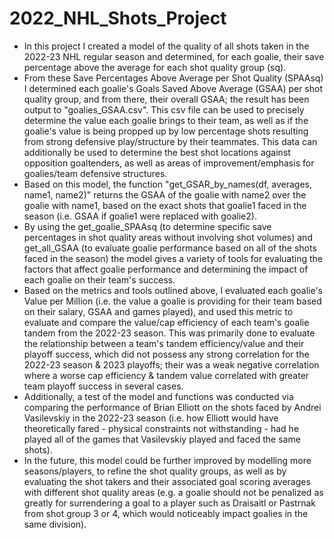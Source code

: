 # 2022_NHL_Shots_Project
- In this project I created a model of the quality of all shots taken in the 2022-23 NHL regular season and determined, for each goalie, their save percentage above the average for each shot quality group (sq).
- From these Save Percentages Above Average per Shot Quality (SPAAsq) I determined each goalie's Goals Saved Above Average (GSAA) per shot quality group, and from there, their overall GSAA; the result has been output to "goalies_GSAA.csv". This csv file can be used to precisely determine the value each goalie brings to their team, as well as if the goalie's value is being propped up by low percentage shots resulting from strong defensive play/structure by their teammates. This data can additionally be used to determine the best shot locations against opposition goaltenders, as well as areas of improvement/emphasis for goalies/team defensive structures.
- Based on this model, the function "get_GSAR_by_names(df, averages, name1, name2)" returns the GSAA of the goalie with name2 over the goalie with name1, based on the exact shots that goalie1 faced in the season (i.e. GSAA if goalie1 were replaced with goalie2).
- By using the get_goalie_SPAAsq (to determine specific save percentages in shot quality areas without involving shot volumes) and get_all_GSAA (to evaluate goalie performance based on all of the shots faced in the season) the model gives a variety of tools for evaluating the factors that affect goalie performance and determining the impact of each goalie on their team's success.
- Based on the metrics and tools outlined above, I evaluated each goalie's Value per Million (i.e. the value a goalie is providing for their team based on their salary, GSAA and games played), and used this metric to evaluate and compare the value/cap efficiency of each team's goalie tandem from the 2022-23 season. This was primarily done to evaluate the relationship between a team's tandem efficiency/value and their playoff success, which did not possess any strong correlation for the 2022-23 season & 2023 playoffs; their was a weak negative correlation where a worse cap efficiency & tandem value correlated with greater team playoff success in several cases.
- Additionally, a test of the model and functions was conducted via comparing the performance of Brian Elliott on the shots faced by Andrei Vasilevskiy in the 2022-23 season (i.e. how Elliott would have theoretically fared - physical constraints not withstanding - had he played all of the games that Vasilevskiy played and faced the same shots).
- In the future, this model could be further improved by modelling more seasons/players, to refine the shot quality groups, as well as by evaluating the shot takers and their associated goal scoring averages with different shot quality areas (e.g. a goalie should not be penalized as greatly for surrendering a goal to a player such as Draisaitl or Pastrnak from shot group 3 or 4, which would noticeably impact goalies in the same division).
